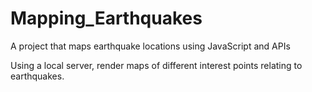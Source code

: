 # Mapping_Earthquakes
A project that maps earthquake locations using JavaScript and APIs

Using a local server, render maps of different interest points relating to earthquakes.
